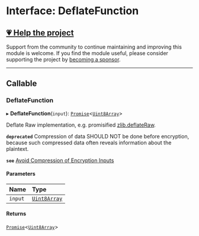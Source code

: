 # Interface: DeflateFunction

## [💗 Help the project](https://github.com/sponsors/panva)

Support from the community to continue maintaining and improving this module is welcome. If you find the module useful, please consider supporting the project by [becoming a sponsor](https://github.com/sponsors/panva).

---

## Callable

### DeflateFunction

▸ **DeflateFunction**(`input`): [`Promise`]( https://developer.mozilla.org/en-US/docs/Web/JavaScript/Reference/Global_Objects/Promise )<[`Uint8Array`]( https://developer.mozilla.org/en-US/docs/Web/JavaScript/Reference/Global_Objects/Uint8Array )\>

Deflate Raw implementation, e.g. promisified
[zlib.deflateRaw](https://nodejs.org/api/zlib.html#zlibdeflaterawbuffer-options-callback).

**`deprecated`** Compression of data SHOULD NOT be done before encryption, because such compressed
  data often reveals information about the plaintext.

**`see`** [Avoid Compression of Encryption Inputs](https://www.rfc-editor.org/rfc/rfc8725#name-avoid-compression-of-encryp)

#### Parameters

| Name | Type |
| :------ | :------ |
| `input` | [`Uint8Array`]( https://developer.mozilla.org/en-US/docs/Web/JavaScript/Reference/Global_Objects/Uint8Array ) |

#### Returns

[`Promise`]( https://developer.mozilla.org/en-US/docs/Web/JavaScript/Reference/Global_Objects/Promise )<[`Uint8Array`]( https://developer.mozilla.org/en-US/docs/Web/JavaScript/Reference/Global_Objects/Uint8Array )\>
